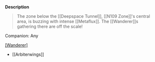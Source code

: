**Description**
> The zone below the [[Deepspace Tunnel]], [[N109 Zone]]'s central area, is buzzing with intense [[Metaflux]]. The [[Wanderer]]s gathering there are off the scale!

Companion: Any

[[Wanderer]](s)
* [[Arbiterwings]]